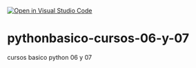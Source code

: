 [![Open in Visual Studio Code](https://classroom.github.com/assets/open-in-vscode-f059dc9a6f8d3a56e377f745f24479a46679e63a5d9fe6f495e02850cd0d8118.svg)](https://classroom.github.com/online_ide?assignment_repo_id=7394336&assignment_repo_type=AssignmentRepo)
# pythonbasico-cursos-06-y-07
cursos basico python 06 y 07
